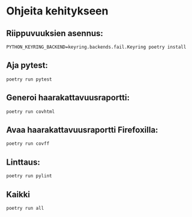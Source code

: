 # Ohjeita kehitykseen
## Riippuvuuksien asennus:
`PYTHON_KEYRING_BACKEND=keyring.backends.fail.Keyring poetry install`

## Aja pytest:
`poetry run pytest`

## Generoi haarakattavuusraportti:
`poetry run covhtml`

## Avaa haarakattavuusraportti Firefoxilla:
`poetry run covff`

## Linttaus:
`poetry run pylint`

## Kaikki
`poetry run all`
